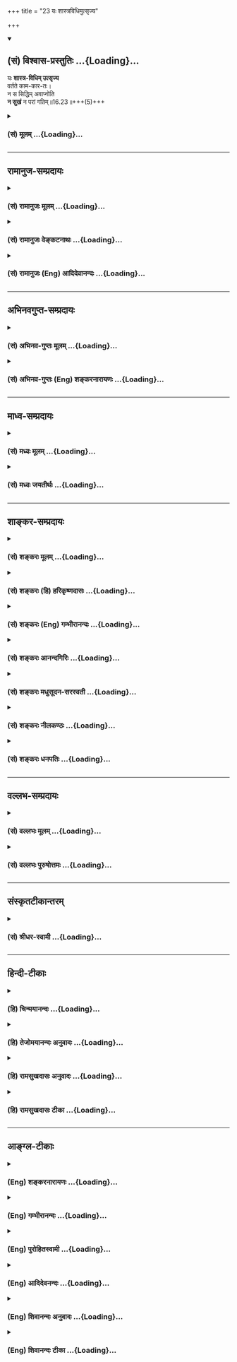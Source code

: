 +++
title = "23 यः शास्त्रविधिमुत्सृज्य"

+++
<div class="js_include" newlevelforh1="2" title="(सं) विश्वास-प्रस्तुतिः" unfilled url="/purANam_vaiShNavam/mahAbhAratam/06-bhIShma-parva/03-bhagavad-gItA-parva/saMskRtam/vishvAsa-prastutiH/16_daivAsura-sampad-vib/23_yaH_shAstravidhim.md">
<details open><summary><h2>(सं) विश्वास-प्रस्तुतिः ...{Loading}...</h2></summary>

यः **शास्त्र-विधिम् उत्सृज्य**  
वर्तते काम-कार-तः।  
न स सिद्धिम् अवाप्नोति  
**न सुखं** न परां गतिम्॥16.23॥+++(5)+++
</details>
</div>
<div class="js_include collapsed" newlevelforh1="3" title="(सं) मूलम्" unfilled url="/purANam_vaiShNavam/mahAbhAratam/06-bhIShma-parva/03-bhagavad-gItA-parva/saMskRtam/mUlam/16_daivAsura-sampad-vib/23_yaH_shAstravidhim.md">
<details><summary><h3>(सं) मूलम् ...{Loading}...</h3></summary>

यः शास्त्रविधिमुत्सृज्य वर्तते कामकारतः।  
न स सिद्धिमवाप्नोति न सुखं न परां गतिम्।।16.23।।
</details>
</div>


_________________
## रामानुज-सम्प्रदायः
<div class="js_include collapsed" newlevelforh1="3" title="(सं) रामानुजः मूलम्" unfilled url="/purANam_vaiShNavam/mahAbhAratam/06-bhIShma-parva/03-bhagavad-gItA-parva/saMskRtam/rAmAnujaH/mUlam/16_daivAsura-sampad-vib/23_yaH_shAstravidhim.md">
<details><summary><h3>(सं) रामानुजः मूलम् ...{Loading}...</h3></summary>

।।16.23।।**शास्त्रं** वेदाः **विधिः** अनुशासनम् वेदाख्यं मदनुशासनम्
**उत्सृज्य यः कामकारतो वर्तते** स्वच्छन्दानुगणमार्गेण वर्तते; **न स
सिद्धिम् अवाप्नोति;** न काम् अपि आमुष्मिकीं सिद्धिम् अवाप्नोति। **न
सुखं** ऐहिकम् अपि किञ्चिद् अवाप्नोति। **न परां गतिम्** कुतः परां गतिं
प्राप्नोति इत्यर्थः।

</details>
</div>
<div class="js_include collapsed" newlevelforh1="3" title="(सं) रामानुजः वेङ्कटनाथः" unfilled url="/purANam_vaiShNavam/mahAbhAratam/06-bhIShma-parva/03-bhagavad-gItA-parva/saMskRtam/rAmAnujaH/venkaTanAthaH/16_daivAsura-sampad-vib/23_yaH_shAstravidhim.md">
<details><summary><h3>(सं) रामानुजः वेङ्कटनाथः ...{Loading}...</h3></summary>

  
  
।।16.23।। आसुरस्वभावेषु मूलतया प्रधानभूतास्त्रय उक्ताः तेभ्योऽपि
प्रधानतमःपरिहार्यो हेतुरनन्तरमुच्यत इत्याहशास्त्रानादर इति।
सर्वावस्थसमस्तपुरुषहितानुशासनाच्छास्त्रशब्दो वेदेष्वेव प्रथमं प्राप्तः
तदनुबन्धादन्येष्वित्यभिप्रायेणाऽऽहशास्त्रं वेदा इति। विधायकवाक्यस्य
शास्त्रशब्देनोपात्तत्वात् तद्व्यापारोऽत्र विधिशब्दविवक्षित इत्याह --
विधिरनुशासनमिति। फलितमाह -- वेदाख्यं मदनुशासनमिति। शास्त्रमेव विधिरिति
सामानाधिकरण्यं वा विवक्षितम्। मदनुशासनं इत्यनेनश्रुतिः स्मृतिर्ममैवाज्ञा
\[वि.ध.76।31\] इत्यादिस्मारणम्। एतेनान्यथा लिङ्गाद्यर्थं वर्णयन्तोऽपि
प्रत्युक्ताः। लिङादयो हि प्रशासितुरभिप्रायमाक्षेपादभिधानतो वा
व्यञ्जयन्ति। शास्त्रप्रतिपक्षभूतः कामकारोऽत्र न शास्त्रीयवैकल्पिकादिविषय
इत्यभिप्रायेणाऽऽहस्वच्छन्दानुगुणमार्गेति। अथ केन प्रयुक्तोऽयं \[3।36\]काम
एष क्रोध एषः \[3।37\] इत्याद्युक्तकामप्रयुक्तेत्युक्तं भवति। या
वेदबाह्याः स्मृतयो याश्च कांश्च कुदृष्टयः। सर्वास्ता निष्फलाः प्रेत्य
तमोनिष्ठा हि ताः स्मृताः \[मनुः12।96कू.पु.पू.7।2।31\]
इत्याद्यनुसन्धानेनाऽऽहन कामप्यामुष्मिकीं सिद्धिमिति।
आमुष्मिकसुखहेतुभूतामुपायसिद्धिमित्यर्थः। न सुखं न स्वर्गादिसुखमित्यर्थः।
यद्वाआमुष्मिकीं सिद्धिमिति स्वर्गादिफलविषयम्सुखमिति त्वैहिकपरम् अत एव हि
किञ्चिच्छब्दः। इहापि हि सुखं शास्त्रीयानुष्ठानजनितपरमपुरुषानुग्रहादेव।
अत एव ह्युच्यते -- अनाराधितगोविन्दा ये नरा दुःखभागिनः \[वि.ध.19।13\]
इति। कैमुत्यप्रदर्शनायात्रान्यसुखसमभिव्याहार इत्याह -- कुतः परां
गतिमिति।  
  

</details>
</div>
<div class="js_include collapsed" newlevelforh1="3" title="(सं) रामानुजः (Eng) आदिदेवानन्दः" unfilled url="/purANam_vaiShNavam/mahAbhAratam/06-bhIShma-parva/03-bhagavad-gItA-parva/saMskRtam/rAmAnujaH/english/AdidevAnandaH/16_daivAsura-sampad-vib/23_yaH_shAstravidhim.md">
<details><summary><h3>(सं) रामानुजः (Eng) आदिदेवानन्दः ...{Loading}...</h3></summary>

16.23 Here Sastra means Vedas. Vidhi stands for injunction. He who
abandons My injunction called Vedas and acts under the influence of
desire, viz., takes the path according to his own wishes, does not
attain perfection, He does not reach any Siddhi in the next world, nor
does he find the slighest happiness in this world, let alone the
attainment of the supreme state. It is not possible for him to do so.
Such is the meaning.

</details>
</div>


_________________
## अभिनवगुप्त-सम्प्रदायः
<div class="js_include collapsed" newlevelforh1="3" title="(सं) अभिनव-गुप्तः मूलम्" unfilled url="/purANam_vaiShNavam/mahAbhAratam/06-bhIShma-parva/03-bhagavad-gItA-parva/saMskRtam/abhinava-guptaH/mUlam/16_daivAsura-sampad-vib/23_yaH_shAstravidhim.md">
<details><summary><h3>(सं) अभिनव-गुप्तः मूलम् ...{Loading}...</h3></summary>

।।16.23 -- 16.24।। न चैतत् पुरुषवचनमित्यनादरणीयम्; अपि तु
अनादिशास्त्रमत्र प्रमाणम् इत्युच्यते -- यः शास्त्रविधिमिति। तस्मादिति।
शास्त्रविधिं त्यजत स्वमनीषयैव कार्याकार्यविचारं कुर्वतः प्रत्युत
नरकपातः। तस्मात् आत्मबुद्ध्या +++(S;;N add शास्त्रमननुसृत्य after
आत्मबुद्ध्या)+++ कार्याकार्यव्यवस्थां मा कार्षीः इति तात्पर्यम् \[इति\]।

</details>
</div>
<div class="js_include collapsed" newlevelforh1="3" title="(सं) अभिनव-गुप्तः (Eng) शङ्करनारायणः" unfilled url="/purANam_vaiShNavam/mahAbhAratam/06-bhIShma-parva/03-bhagavad-gItA-parva/saMskRtam/abhinava-guptaH/english/shankaranArAyaNaH/16_daivAsura-sampad-vib/23_yaH_shAstravidhim.md">
<details><summary><h3>(सं) अभिनव-गुप्तः (Eng) शङ्करनारायणः ...{Loading}...</h3></summary>

16.23 See Coment under 16.24

</details>
</div>


_________________
## माध्व-सम्प्रदायः
<div class="js_include collapsed" newlevelforh1="3" title="(सं) मध्वः मूलम्" unfilled url="/purANam_vaiShNavam/mahAbhAratam/06-bhIShma-parva/03-bhagavad-gItA-parva/saMskRtam/madhvaH/mUlam/16_daivAsura-sampad-vib/23_yaH_shAstravidhim.md">
<details><summary><h3>(सं) मध्वः मूलम् ...{Loading}...</h3></summary>

।।16.23।। Sri Madhvacharya did not comment on this sloka.,

</details>
</div>
<div class="js_include collapsed" newlevelforh1="3" title="(सं) मध्वः जयतीर्थः" unfilled url="/purANam_vaiShNavam/mahAbhAratam/06-bhIShma-parva/03-bhagavad-gItA-parva/saMskRtam/madhvaH/jayatIrthaH/16_daivAsura-sampad-vib/23_yaH_shAstravidhim.md">
<details><summary><h3>(सं) मध्वः जयतीर्थः ...{Loading}...</h3></summary>

।।16.23।। Sri Jayatirtha did not comment on this sloka.  
  

</details>
</div>


_________________
## शाङ्कर-सम्प्रदायः
<div class="js_include collapsed" newlevelforh1="3" title="(सं) शङ्करः मूलम्" unfilled url="/purANam_vaiShNavam/mahAbhAratam/06-bhIShma-parva/03-bhagavad-gItA-parva/saMskRtam/shankaraH/mUlam/16_daivAsura-sampad-vib/23_yaH_shAstravidhim.md">
<details><summary><h3>(सं) शङ्करः मूलम् ...{Loading}...</h3></summary>

।।16.23।। --,**यः शास्त्रविधिं** शास्त्रं वेदः तस्य विधिं
कर्तव्याकर्तव्यज्ञानकारणं विधिप्रतिषेधाख्यम् **उत्सृज्य** त्यक्त्वा
**वर्तते कामकारतः** कामप्रयुक्तः सन्; **न सः सिद्धिं**
पुरुषार्थयोग्यताम् **अवाप्नोति; न** अपि अस्मिन् लोके **सुखं न** अपि
**परां** प्रकृष्टां **गतिं** स्वर्गं मोक्षं वा।।

</details>
</div>
<div class="js_include collapsed" newlevelforh1="3" title="(सं) शङ्करः (हि) हरिकृष्णदासः" unfilled url="/purANam_vaiShNavam/mahAbhAratam/06-bhIShma-parva/03-bhagavad-gItA-parva/saMskRtam/shankaraH/hindI/harikRShNadAsaH/16_daivAsura-sampad-vib/23_yaH_shAstravidhim.md">
<details><summary><h3>(सं) शङ्करः (हि) हरिकृष्णदासः ...{Loading}...</h3></summary>

।।16.23।। इस समस्त आसुरी सम्पत्तिके त्यागका और कल्याणमय आचरणोंका; मूल
कारण शास्त्र है; शास्त्रप्रमाणसे ही दोनों किये जा सकते हैं; अन्यथा नहीं;
अतः --, जो मनुष्य शास्त्रके विधानको; अर्थात् कर्तव्यअकर्तव्यके ज्ञानका
कारण जो विधिनिषेधबोधक आदेश है उसको; छोड़कर कामनासे प्रयुक्त हुआ बर्तता
है; वह न तो सिद्धिको -- पुरुषार्थकी योग्यताको पाता है; न इस लोकमें सुख
पाता है और न परम गतिको अर्थात् स्वर्ग या मोक्षको ही पाता है।

</details>
</div>
<div class="js_include collapsed" newlevelforh1="3" title="(सं) शङ्करः (Eng) गम्भीरानन्दः" unfilled url="/purANam_vaiShNavam/mahAbhAratam/06-bhIShma-parva/03-bhagavad-gItA-parva/saMskRtam/shankaraH/english/gambhIrAnandaH/16_daivAsura-sampad-vib/23_yaH_shAstravidhim.md">
<details><summary><h3>(सं) शङ्करः (Eng) गम्भीरानन्दः ...{Loading}...</h3></summary>

16.23 Utsrjiya, ignoring, setting aside; sastra-vidhim, the precept of
the scriptures, which is th source of the knoweldge of what is duty and
what is not-called injunction and prohibition; yah, he who; vartate,
acts; kama-karatah, under the impulsion of passion; sah, he; na, does
not; avapnoti, attain; siddhim, perfection, fitness for Liberation; nor
even sukham, happiness in this world; nor even the param, supreme best;
gatim, Goal-heaven or Liberation.

</details>
</div>
<div class="js_include collapsed" newlevelforh1="3" title="(सं) शङ्करः आनन्दगिरिः" unfilled url="/purANam_vaiShNavam/mahAbhAratam/06-bhIShma-parva/03-bhagavad-gItA-parva/saMskRtam/shankaraH/AnandagiriH/16_daivAsura-sampad-vib/23_yaH_shAstravidhim.md">
<details><summary><h3>(सं) शङ्करः आनन्दगिरिः ...{Loading}...</h3></summary>

।।16.23।। आसुर्याः संपदो वर्जने श्रेयसश्च करणे किं कारणं तदाह --
**सर्वस्येति।** तस्य कारणत्वं साधयति -- **शास्त्रेति।**
उक्तमुपजीव्यानन्तरश्लोकं प्रवर्तयति -- **अत इति।** शिष्यतेऽनुशिष्यते
बोध्यतेऽनेनापूर्वोऽर्थ इति शास्त्रं तच्च विधिनिषेधात्मकमित्युपेत्य
व्याचष्टे -- **कर्तव्येति।** कामस्य करणं कामकारस्तस्माद्धेतोरित्युपेत्य
कामाधीना शास्त्रविमुखस्य प्रवृत्तिरित्याह -- **कामेति।**
कामाधीनप्रवृत्तेः सदा पुमर्थायोग्यस्य सर्वपुरुषार्थासिद्धिरित्याह --
**नापीति।**

</details>
</div>
<div class="js_include collapsed" newlevelforh1="3" title="(सं) शङ्करः मधुसूदन-सरस्वती" unfilled url="/purANam_vaiShNavam/mahAbhAratam/06-bhIShma-parva/03-bhagavad-gItA-parva/saMskRtam/shankaraH/madhusUdana-sarasvatI/16_daivAsura-sampad-vib/23_yaH_shAstravidhim.md">
<details><summary><h3>(सं) शङ्करः मधुसूदन-सरस्वती ...{Loading}...</h3></summary>

।।16.23।। यस्मादश्रेयोनाचरणस्य श्रेयआचरणस्य न शास्त्रमेव निमित्तं तयोः
शास्त्रैकगम्यत्वात्तस्मात् -- यः शास्त्रविधिमुत्सृज्येति।
शिष्यतेऽनुशिष्यतेऽपूर्वोऽर्थो बोध्यतेऽनेनेति शास्त्रं
वेदस्तदुपजीविस्मृतिपुराणादि च; तत्संबन्धी विधिर्लिङादिशब्दः कुर्यान्न
कुर्यादित्येवं प्रवर्तनानिवर्तनात्मकः
कर्तव्याकर्तव्यज्ञानहेतुर्विधिनिषेधाख्यस्तं शास्त्रविधिं
विधिनिषेधातिरिक्तमपि ब्रह्मप्रतिपादकं शास्त्रमस्तीति सूचयितुं विधिशब्दः।
उत्सृज्याश्रद्धया परित्यज्य कामकारतः स्वेच्छामात्रेण वर्तते विहितमपि
नाचरति निषिद्धमप्याचरति यः सः संसिद्धिं
पुरुषार्थप्राप्तियोग्यामन्तःकरणशुद्धिं कर्माणि कुर्वन्नपि नाप्नोति। न
सुखमैहिकं; नापि परां प्रकृष्टां गतिं स्वर्गं मोक्षं वा।

</details>
</div>
<div class="js_include collapsed" newlevelforh1="3" title="(सं) शङ्करः नीलकण्ठः" unfilled url="/purANam_vaiShNavam/mahAbhAratam/06-bhIShma-parva/03-bhagavad-gItA-parva/saMskRtam/shankaraH/nIlakaNThaH/16_daivAsura-sampad-vib/23_yaH_shAstravidhim.md">
<details><summary><h3>(सं) शङ्करः नीलकण्ठः ...{Loading}...</h3></summary>

।।16.23।। न केवलं काष्ठतपस्विवत्कामादित्यागमात्रेणोच्छास्त्रवर्ती
सिध्यतीत्याह -- **य इति।** शास्त्रविधिं शास्त्रेण
इष्टसाधनतयाऽनिष्टसाधनतया च ज्ञापितंब्राह्मणो यजेत;न सुरां पिबेत्
इत्यादिना विहितं निषिद्धं च उत्सृज्य विहितमकरणेन निषिद्धमाचरणेन च
उत्सृज्य यो वर्तते कामकारत इच्छया स सिद्धिं चित्तशुद्धिं,सुखं
वैराग्यादिजनितां तृप्तिं परां गतिं मोक्षं च नावाप्नोति।

</details>
</div>
<div class="js_include collapsed" newlevelforh1="3" title="(सं) शङ्करः धनपतिः" unfilled url="/purANam_vaiShNavam/mahAbhAratam/06-bhIShma-parva/03-bhagavad-gItA-parva/saMskRtam/shankaraH/dhanapatiH/16_daivAsura-sampad-vib/23_yaH_shAstravidhim.md">
<details><summary><h3>(सं) शङ्करः धनपतिः ...{Loading}...</h3></summary>

।।16.23।। आसुर्याः संपदः परिवर्जनस्य श्रेयआचरणस्य च किं
कारणमित्यपेक्षायामुभयं शास्त्रप्रमाणाच्छक्यं कर्तुं नान्यथाऽत उभयोः
शास्त्रं कारणमिति बोधयितुं शास्त्रविधित्यागेऽनर्थमाह -- य इति।
शिष्यतेऽनुशिष्यते बोध्यतेऽनेनाज्ञातोऽर्थ इति शास्त्रं
वेदस्तदुपजीविस्मृतीतिहासपुराणादि च तस्य विधिः कुर्यान्न कुर्यादिति
कर्तव्याकर्तव्यज्ञानकारणं शास्त्र संबन्धिविधिनिषेधाख्यस्तं यः
शास्त्रविधिमुत्सृज्य विहाय कामकारतः स्वेच्छानुसारेण वर्तते कामस्य करणं
कामकारस्तस्माद्वेतोः शास्त्रविधिमुत्सृत्येति वा संबन्धः। संसिद्धिं
पुरुषार्थयोग्यतां चित्तशुद्य्धादिलक्षणआं नावप्नोति नास्मिल्ँ लोके सुखं
नापि परां प्रकृष्टां गतिं स्वर्गं मोक्षं चाप्नोति।

</details>
</div>


_________________
## वल्लभ-सम्प्रदायः
<div class="js_include collapsed" newlevelforh1="3" title="(सं) वल्लभः मूलम्" unfilled url="/purANam_vaiShNavam/mahAbhAratam/06-bhIShma-parva/03-bhagavad-gItA-parva/saMskRtam/vallabhaH/mUlam/16_daivAsura-sampad-vib/23_yaH_shAstravidhim.md">
<details><summary><h3>(सं) वल्लभः मूलम् ...{Loading}...</h3></summary>

।।16.23।। कामादित्यागश्च शास्त्रोक्तस्वधर्माचरणां विना न भवतीत्याह -- य
इति। सर्वःब्रह्मादयस्त्ववयवाः पुरुषोत्तमस्य इत्याज्ञाय देवयजनं हरिणा
सदोक्तं इति शास्त्रविधिमुत्सृज्य कामकारतः अशास्त्रीयस्वच्छन्दश्रद्धातो
वर्त्तते; न च सिद्धिं कामपि तत्त्वज्ञानाप्तिरूपामामुष्मिकीं वा
समवाप्नोति सुखमैहिकमपि नाप्नोति; न च परां गतिमपि।

</details>
</div>
<div class="js_include collapsed" newlevelforh1="3" title="(सं) वल्लभः पुरुषोत्तमः" unfilled url="/purANam_vaiShNavam/mahAbhAratam/06-bhIShma-parva/03-bhagavad-gItA-parva/saMskRtam/vallabhaH/puruShottamaH/16_daivAsura-sampad-vib/23_yaH_shAstravidhim.md">
<details><summary><h3>(सं) वल्लभः पुरुषोत्तमः ...{Loading}...</h3></summary>

  
  
।।16.23।। किञ्च -- असुराश्च अशास्त्रविहिताः असत्कर्मणि निरता अतो
यश्चैतत्सङ्गत्यागी न किन्तु तद्भक्तोऽशास्त्रं कर्म करोति न स मुक्तिं
प्राप्नोतीत्याह -- यः शास्त्रेति। आसुरसङ्गात्तु यः शास्त्रविधिमुत्सृज्य
अवगणय्य कामकारतः स्वेच्छातः अशास्त्रेषु वर्तते; स न सिद्धिं
स्वमनोभिलाषं; न सुखं मनोनिर्वृतिं; न परां गतिं मोक्षं
प्राप्नोतीत्यर्थः।  
  

</details>
</div>


_________________
## संस्कृतटीकान्तरम्
<div class="js_include collapsed" newlevelforh1="3" title="(सं) श्रीधर-स्वामी" unfilled url="/purANam_vaiShNavam/mahAbhAratam/06-bhIShma-parva/03-bhagavad-gItA-parva/saMskRtam/shrIdhara-svAmI/16_daivAsura-sampad-vib/23_yaH_shAstravidhim.md">
<details><summary><h3>(सं) श्रीधर-स्वामी ...{Loading}...</h3></summary>

।।16.23।। कामादित्यागश्च स्वधर्माचरणं विना न भवतीत्याह **-- य इति।**
शास्त्रविधिं वेदविहितं धर्ममुत्सृज्य यः कामकारतो यथेच्छं वर्तते स
सिद्धिं तत्त्वज्ञानं न प्राप्नोति। नच सुखमुपशमं नच परां गतिं मुक्तिं
प्राप्नोति।

</details>
</div>


_________________
## हिन्दी-टीकाः
<div class="js_include collapsed" newlevelforh1="3" title="(हि) चिन्मयानन्दः" unfilled url="/purANam_vaiShNavam/mahAbhAratam/06-bhIShma-parva/03-bhagavad-gItA-parva/hindI/chinmayAnandaH/16_daivAsura-sampad-vib/23_yaH_shAstravidhim.md">
<details><summary><h3>(हि) चिन्मयानन्दः ...{Loading}...</h3></summary>

।।16.23।। गीताचार्य भगवान् श्रीकृष्ण का उपदेश यह है कि कामक्रोधादि
आत्मघातक अवगुणों के त्याग से आन्तरिक शक्तियों का जो संचय किया जाता है;
उसका आत्मोन्नति के लिए सदुपयोग करना चाहिए। ऐसा न करने पर मनुष्य का जो
पतन होता है; उससे पुन ऊपर उठना अति कठिन हो जाता है। रावणादि के समान
असुरों का चरित्र इस तथ्य का विशिष्ट प्रमाण है। ये असुर तपश्चर्या के
द्वारा असीम शक्तियां प्राप्त करते थे; परन्तु उसके दुरुपयोग करके वे
आत्मनाश ही करते थे उनकी शक्तियां ऐसी अद्भुत और भयंकर थीं कि उन्होंने
अपनी पीढ़ी को हिला दिया था और उसे चूरचूर कर पृथ्वी की धूल चटा दी थी।
स्वयं को तथा इस जगत् को अनर्थ से सुरक्षित रख्ाने के लिए लोगों को गम्भीर
चेतावनी की आवश्यकता है। इन अन्तिम दो श्लोकों में यही चेतावनी दी गयी
है। जो पुरुष शास्त्रविधि की उपेक्षा करके अपनी स्वच्छन्द प्रकृति के अनुसार
ही काम करता है; उसे वस्तुत किसी प्रकार का भी लाभ नहीं होता। यहाँ शास्त्र
शब्द से कठिन और विस्तृत कर्मकाण्ड को ही समझना आवश्यक नहीं है; जिसका
अनुष्ठान और उपदेश रूढ़िवादी लोग विशेष बल देकर करते हैं। ब्रह्यविद्या का
तथा तत्प्राप्ति के साधनों का उपदेश जिन ग्रन्थों में दिया गया है उन्हें
यहाँ शास्त्र कहा गया है। ऐसे ग्रन्थ मुख्यत उपनिषद् हैं। वेदान्त के
प्रतिपाद्य विषय तथा परिभाषिक शब्दावली का वर्णन करने वाले ग्रन्थों को
प्रकरण ग्रन्थ कहा जाता हैं। गीता में ब्रह्मविद्या तथा तत्प्राप्ति के
साधन उपदिष्ट है; इसलिए गीता भी शास्त्र ही है। कामकारत प्रस्तुत खण्ड में
काम; क्रोध और लोभ के त्याग का उपदेश दिया गया है। हमने यह देखा कि क्रोध
और लोभ का मूल कारण काम ही है। इसलिए; भगवान् श्रीकृष्ण यहाँ केवल काम का
ही उल्लेख करते हुए कहते हैं कि काम से प्रेरित मनुष्य को परम लक्ष्य की
प्राप्ति नहीं होती। वह न सिद्धि प्राप्त करता है न सुख और न परा गति। गीता
के उपदेश का पालन न करने से क्या हानि होगी इसका उत्तर यह है कि कामना से
प्रेरित; लोभ से प्रोत्साहित और क्रोध से विक्षिप्त पुरुष सदैव अशान्ति और
क्रूर मनाद्वेगों से पूर्ण जीवन को ही प्राप्त करता है। ऐसा पुरुष न सुख
प्राप्त करता है और न आत्मविकास। अत; निष्कर्ष यह निकलता है कि

</details>
</div>
<div class="js_include collapsed" newlevelforh1="3" title="(हि) तेजोमयानन्दः अनुवादः" unfilled url="/purANam_vaiShNavam/mahAbhAratam/06-bhIShma-parva/03-bhagavad-gItA-parva/hindI/tejomayAnandaH/anuvAdaH/16_daivAsura-sampad-vib/23_yaH_shAstravidhim.md">
<details><summary><h3>(हि) तेजोमयानन्दः अनुवादः ...{Loading}...</h3></summary>

।।16.23।। जो पुरुष शास्त्रविधि को त्यागकर अपनी कामना से प्रेरित होकर ही
कार्य करता है, वह न पूर्णत्व की सिद्धि प्राप्त करता है, न सुख और न परा
गति।।

</details>
</div>
<div class="js_include collapsed" newlevelforh1="3" title="(हि) रामसुखदासः अनुवादः" unfilled url="/purANam_vaiShNavam/mahAbhAratam/06-bhIShma-parva/03-bhagavad-gItA-parva/hindI/rAmasukhadAsaH/anuvAdaH/16_daivAsura-sampad-vib/23_yaH_shAstravidhim.md">
<details><summary><h3>(हि) रामसुखदासः अनुवादः ...{Loading}...</h3></summary>

।।16.23।।****जो मनुष्य शास्त्रविधिको छोड़कर अपनी इच्छासे मनमाना आचरण
करता है, वह न सिद्धि-(अन्तःकरणकी शुद्धि-) को, न सुखको और न परमगतिको ही
प्राप्त होता है।

</details>
</div>
<div class="js_include collapsed" newlevelforh1="3" title="(हि) रामसुखदासः टीका" unfilled url="/purANam_vaiShNavam/mahAbhAratam/06-bhIShma-parva/03-bhagavad-gItA-parva/hindI/rAmasukhadAsaH/TIkA/16_daivAsura-sampad-vib/23_yaH_shAstravidhim.md">
<details><summary><h3>(हि) रामसुखदासः टीका ...{Loading}...</h3></summary>

।।16.23।।***व्याख्या --***  यः शास्त्रविधिमुत्सृज्य वर्तते -- **जो लोग
शास्त्रविधिकी अवहेलना करके शास्त्रविहित यज्ञ करते हैं**; दान करते हैं;
परोपकार करते हैं; दुनियाके लाभके लिये तरहतरहके कई अच्छेअच्छे काम करते
हैं परन्तु वह सब करते हैं -- **कामकारतः** **(टिप्पणी प₀ 830)** अर्थात्
शास्त्रविधिकी तरफ ध्यान न देकर अपने मनमाने ढङ्गसे करते हैं। मनमाने
ढङ्गसे करनेमें कारण यह है कि उनके भीतर जो काम; क्रोध आदि पड़े रहते हैं;
उनकी परवाह न करके वे बाहरी आचरणोंसे ही अपनेको बड़ा मानते हैं। तात्पर्य
है कि वे बाहरके आचरणोंको ही श्रेष्ठ समझते हैं। दूसरे लोग भी बाहरके
आचरणोंको ही विशेषतासे देखते हैं। भीतरके भावोंको; सिद्धान्तोंको जाननेवाले
लोग बहुत कम होते हैं। परन्तु वास्तवमें भीतरके भावोंका ही विशेष महत्त्व
है। अगर भीतरमें दुर्गुणदुर्भाव रहते हैं और बाहरसे बड़े भारी त्यागीतपस्वी
बन जाते हैं; तो अभिमानमें आकर दूसरोंकी ताड़ना कर देते हैं। इस प्रकार
भीतरमें ब़ढ़े हुए देहाभिमानके कारण उनके गुण भी दोषमें परिणत हो जाते हैं;
उनकी महिमा निन्दामें परिणत हो जाती है; उनका त्याग रागमें; आसक्तिमें;
भोगोंमें परिणत हो जाता है और आगे चलकर वे पतनमें चले जाते हैं। इसलिये
भीतरमें दोषोंके रहनेसे ही वे शास्त्रविधिका त्याग करके मनमाने ढङ्गसे आचरण
करते हैं। जैसे रोगी अपनी दृष्टिसे तो कुपथ्यका त्याग और पथ्यका सेवन करता
है; पर वह आसक्तिवश कुपथ्य ले लेता है; जिससे उसका स्वास्थ्य और अधिक खराब
हो जाता है। ऐसे ही वे लोग अपनी दृष्टिसे अच्छेअच्छे काम करते हैं; पर
भीतरमें काम; क्रोध और लोभका आवेश रहनेसे वे शास्त्रविधिकी अवहेलना करके
मनमाने ढङ्गसे काम करने लग जाते हैं; जिससे वे अधोगतिमें चले जाते हैं।**न
स सिद्धिमवाप्नोति --** आसुरीसम्पदावाले जो लोग शास्त्रविधिका त्याग करके
यज्ञ आदि शुभ कर्म करते हैं; उनको धन; मान; आदर आदिके रूपमें कुछ
प्रसिद्धिरूप सिद्धि मिल सकती है; पर वास्तवमें अन्तःकरणकी शुद्धिरूप जो
सिद्धि है; वह उनको नहीं मिलती।  
  
**न सुखम् --** उनको सुख भी नहीं मिलता क्योंकि उनके भीतरमें कामक्रोधादिकी
जलन बनी रहती है। पदार्थोंके संयोगसे होनेवाला सुख उन्हें मिल सकता है; पर
वह सुखदुःखोंका कारण ही है अर्थात् उससे दुःखहीदुःख पैदा होते हैं (गीता 5।
22)। तात्पर्य यह है कि पारमार्थिक मार्गमें मिलनेवला सात्त्विक सुख उनको
नहीं मिलता।**न परां गतिम् --** उनको परमगति भी नहीं मिलती। परमगति मिले ही
कैसे पहले तो वे परमगतिको मानते ही नहीं और यदि मानते भी हैं; तो भी वह
उनको मिल नहीं सकती क्योंकि काम; क्रोध और लोभके कारण उनके कर्म ही ऐसे
होते हैं। सिद्धि; सुख और परमगतिके न मिलनेका तात्पर्य यह है कि वे आचरण तो
श्रेष्ठ करते हैं; जिससे उन्हें सिद्धि; सुख और परमगतिकी प्राप्ति हो सके
परन्तु भीतरमें काम; क्रोध; लोभ; अभिमान आदि रहनेसे उनके अच्छे आचरण भी
बुराईमें ही चले जाते हैं। इससे उनको उपर्युक्त चीजें नहीं मिलतीं। यदि ऐसा
मान लिया जाय कि उनके आचरण ही बुरे होते हैं; तो भगवान्का **न स
सिद्धिमवाप्नोति न सुखं न परां गतिम् --** ऐसा कहना बनेगा ही नहीं क्योंकि
प्राप्ति होनेपर ही निषेध होता है -- **प्राप्तौ सत्यां निषेधः।**  
  
***सम्बन्ध --***  शास्त्रविधिका त्याग करनेसे मनुष्यको सिद्धि आदिकी
प्राप्ति नहीं होती; इसलिये मनुष्यको क्या करना चाहिये -- इसे आगेके
श्लोकमें बताते हैं।

</details>
</div>


_________________
## आङ्ग्ल-टीकाः
<div class="js_include collapsed" newlevelforh1="3" title="(Eng) शङ्करनारायणः" unfilled url="/purANam_vaiShNavam/mahAbhAratam/06-bhIShma-parva/03-bhagavad-gItA-parva/english/shankaranArAyaNaH/16_daivAsura-sampad-vib/23_yaH_shAstravidhim.md">
<details><summary><h3>(Eng) शङ्करनारायणः ...{Loading}...</h3></summary>

16.23. He, who neglects the injunction of the scriptures, and acts
according to his own will-he attains neither the success, nor happiness
nor the highest goal (emancipation).

</details>
</div>
<div class="js_include collapsed" newlevelforh1="3" title="(Eng) गम्भीरानन्दः" unfilled url="/purANam_vaiShNavam/mahAbhAratam/06-bhIShma-parva/03-bhagavad-gItA-parva/english/gambhIrAnandaH/16_daivAsura-sampad-vib/23_yaH_shAstravidhim.md">
<details><summary><h3>(Eng) गम्भीरानन्दः ...{Loading}...</h3></summary>

16.23 Ignoring the precept of the scriptures, he who acts under the
impulsion of passion,-he does not attain perfection, nor happiness, nor
the supreme Goal.

</details>
</div>
<div class="js_include collapsed" newlevelforh1="3" title="(Eng) पुरोहितस्वामी" unfilled url="/purANam_vaiShNavam/mahAbhAratam/06-bhIShma-parva/03-bhagavad-gItA-parva/english/purohitasvAmI/16_daivAsura-sampad-vib/23_yaH_shAstravidhim.md">
<details><summary><h3>(Eng) पुरोहितस्वामी ...{Loading}...</h3></summary>

16.23 But he who neglects the commands of the scriptures, and follows
the promptings of passion, he does not attain perfection, happiness or
the final goal.

</details>
</div>
<div class="js_include collapsed" newlevelforh1="3" title="(Eng) आदिदेवनन्दः" unfilled url="/purANam_vaiShNavam/mahAbhAratam/06-bhIShma-parva/03-bhagavad-gItA-parva/english/AdidevanandaH/16_daivAsura-sampad-vib/23_yaH_shAstravidhim.md">
<details><summary><h3>(Eng) आदिदेवनन्दः ...{Loading}...</h3></summary>

16.23 He who, abandoning the injunctions of the Sastras, acts under the
influence of desire, attains neither perfection nor pleasure, nor the
supreme state.

</details>
</div>
<div class="js_include collapsed" newlevelforh1="3" title="(Eng) शिवानन्दः अनुवादः" unfilled url="/purANam_vaiShNavam/mahAbhAratam/06-bhIShma-parva/03-bhagavad-gItA-parva/english/shivAnandaH/anuvAdaH/16_daivAsura-sampad-vib/23_yaH_shAstravidhim.md">
<details><summary><h3>(Eng) शिवानन्दः अनुवादः ...{Loading}...</h3></summary>

16.23 He who, having cast aside the ordinances of the scriptures, acts
under the impulse of desire, attains not perfection, nor happiness nor
the Supreme Goal.

</details>
</div>
<div class="js_include collapsed" newlevelforh1="3" title="(Eng) शिवानन्दः टीका" unfilled url="/purANam_vaiShNavam/mahAbhAratam/06-bhIShma-parva/03-bhagavad-gItA-parva/english/shivAnandaH/TIkA/16_daivAsura-sampad-vib/23_yaH_shAstravidhim.md">
<details><summary><h3>(Eng) शिवानन्दः टीका ...{Loading}...</h3></summary>

16.23 यः who; शास्त्रविधिम् the ordinance of the scriptures; उत्सृज्य
having cast aside; वर्तते acts; कामकारतः under the impulse of desire; न
not; सः he; सिद्धिम् perfection; अवाप्नोति attains; न not; सुखम्
happiness; न not; पराम् Supreme; गतिम् Goal.Commentary He who does not
care for the Self; who gives free rein to these three sins; is a traitor
to the Self. He who has renounced the authority of the Vedas which; like
a mother; is eally disposed and kind to all; and which; like a
beaconlight; points out what is good and what is evil; does not attain
perfection nor happiness nor the Supreme Goal. He who pays no attention
to prescribed actions and follows the promptings of desire awakened by
the senses; does not obtain God.

</details>
</div>

